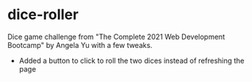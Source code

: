 # dice-roller
Dice game challenge from "The Complete 2021 Web Development Bootcamp" by Angela Yu with a few tweaks. 
- Added a button to click to roll the two dices instead of refreshing the page 
